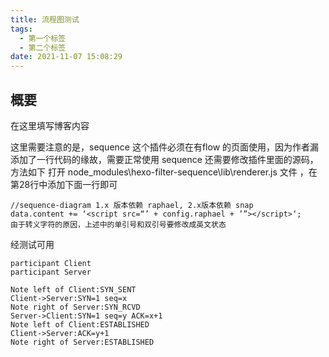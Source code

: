 ```yaml
---
title: 流程图测试
tags:
  - 第一个标签
  - 第二个标签
date: 2021-11-07 15:08:29
---
```

## 概要
在这里填写博客内容

这里需要注意的是，sequence 这个插件必须在有flow 的页面使用，因为作者漏添加了一行代码的缘故，需要正常使用 sequence 还需要修改插件里面的源码，方法如下
打开 node_modules\hexo-filter-sequence\lib\renderer.js 文件 ，在第28行中添加下面一行即可	
```
//sequence-diagram 1.x 版本依赖 raphael, 2.x版本依赖 snap
data.content += ‘<script src=“’ + config.raphael + ’”></script>‘;
由于转义字符的原因，上述中的单引号和双引号要修改成英文状态
```
经测试可用

```sequence
participant Client
participant Server

Note left of Client:SYN_SENT
Client->Server:SYN=1 seq=x
Note right of Server:SYN_RCVD
Server->Client:SYN=1 seq=y ACK=x+1
Note left of Client:ESTABLISHED
Client->Server:ACK=y+1
Note right of Server:ESTABLISHED
```
	
	